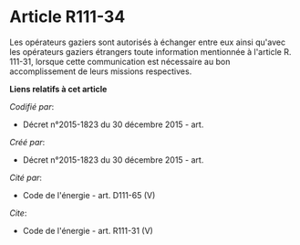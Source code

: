 # Article R111-34

Les opérateurs gaziers sont autorisés à échanger entre eux ainsi qu'avec les opérateurs gaziers étrangers toute information
mentionnée à l'article R. 111-31, lorsque cette communication est nécessaire au bon accomplissement de leurs missions
respectives.

**Liens relatifs à cet article**

_Codifié par_:

  - Décret n°2015-1823 du 30 décembre 2015 - art.

_Créé par_:

  - Décret n°2015-1823 du 30 décembre 2015 - art.

_Cité par_:

  - Code de l'énergie - art. D111-65 (V)

_Cite_:

  - Code de l'énergie - art. R111-31 (V)
